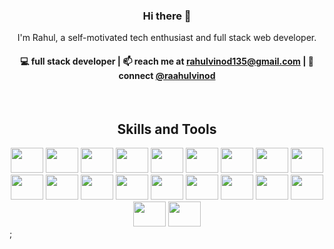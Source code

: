 <h3 align="center"> Hi there 👋</h3>

<p align="center">
I'm Rahul, a self-motivated tech enthusiast and full stack web developer.
</p>

<h4 align="center">
💻 full stack developer <a href="https://github.com/machnetinc"></a> | 📫 reach me at <a href="mailto:rahulvinod135@gmail.com" >rahulvinod135@gmail.com</a> | 💬 connect <a href="https://twitter.com/raahulvinod">@raahulvinod</a>
</h4>
<br/>
<h2 align="center">Skills and Tools</h2>


<div align="center">
  <img src="https://cdn.jsdelivr.net/gh/devicons/devicon/icons/javascript/javascript-original.svg" height="40" width="52"/>
  <img src="https://cdn.jsdelivr.net/gh/devicons/devicon/icons/typescript/typescript-original.svg" height="40" width="52"/>
  <img src="https://cdn.jsdelivr.net/gh/devicons/devicon/icons/react/react-original-wordmark.svg" height="40" width="52"/>
  <img src="https://cdn.jsdelivr.net/gh/devicons/devicon/icons/nextjs/nextjs-original.svg" height="40" width="52"/>
  <img src="https://cdn.jsdelivr.net/gh/devicons/devicon/icons/nodejs/nodejs-original.svg" height="40" width="52"/>
  <img src="https://cdn.jsdelivr.net/gh/devicons/devicon/icons/express/express-original.svg" height="40" width="52"/>
  <img src="https://cdn.jsdelivr.net/gh/devicons/devicon/icons/mongodb/mongodb-original-wordmark.svg" height="40" width="52"/>
  <img src="https://cdn.jsdelivr.net/gh/devicons/devicon/icons/tailwindcss/tailwindcss-plain.svg" height="40" width="52"/>
  <img src="https://cdn.jsdelivr.net/gh/devicons/devicon/icons/materialui/materialui-original.svg" height="40" width="52"/>
  <img src="https://cdn.jsdelivr.net/gh/devicons/devicon/icons/bootstrap/bootstrap-original.svg" height="40" width="52"/>
  <img src="https://cdn.jsdelivr.net/gh/devicons/devicon/icons/sass/sass-original.svg" height="40" width="52"/>
  <img src="https://cdn.jsdelivr.net/gh/devicons/devicon/icons/graphql/graphql-plain.svg" height="40" width="52"/>
  <img src="https://cdn.jsdelivr.net/gh/devicons/devicon/icons/c/c-plain.svg" height="40" width="52"/>
  <img src="https://cdn.jsdelivr.net/gh/devicons/devicon/icons/git/git-plain.svg" height="40" width="52"/>
  <img src="https://cdn.jsdelivr.net/gh/devicons/devicon/icons/firebase/firebase-plain-wordmark.svg" height="40" width="52"/>
  <img src="https://cdn.jsdelivr.net/gh/devicons/devicon/icons/googlecloud/googlecloud-original.svg" height="40" width="52"/>
  <img src="https://cdn.jsdelivr.net/gh/devicons/devicon/icons/amazonwebservices/amazonwebservices-original-wordmark.svg" height="40" width="52"/>
  <img src="https://cdn.jsdelivr.net/gh/devicons/devicon/icons/figma/figma-original.svg" height="40" width="52"/>
  <img src="https://cdn.jsdelivr.net/gh/devicons/devicon/icons/redis/redis-original-wordmark.svg" height="40" width="52"/>
  <img src="https://cdn.jsdelivr.net/gh/devicons/devicon/icons/redux/redux-original.svg" height="40" width="52"/>
</div>;

























